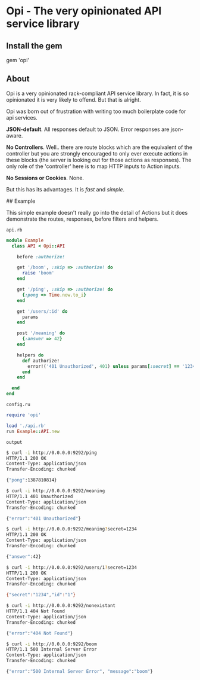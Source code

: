 # Opi - The very opinionated API service library

## Install the gem

gem 'opi'

## About

Opi is a very opinionated rack-compliant API service library.  In fact, it is
so opinionated it is very likely to offend.  But that is alright.

Opi was born out of frustration with writing too much boilerplate code for api
services.

**JSON-default**.  All responses default to JSON.  Error responses are json-aware.

**No Controllers**.  Well.. there are route blocks which are the equivalent
of the controller but you are strongly encouraged to only ever execute actions
in these blocks (the server is looking out for those actions as responses).
The only role of the 'controller' here is to map HTTP inputs to Action inputs.

**No Sessions or Cookies**.  None.

But this has its advantages.  It is *fast* and *simple*.

## Example

This simple example doesn't really go into the detail of Actions but it does
demonstrate the routes, responses, before filters and helpers.

<code>api.rb</code>

```ruby
module Example
  class API < Opi::API

    before :authorize!

    get '/boom', :skip => :authorize! do
      raise 'boom'
    end

    get '/ping', :skip => :authorize! do
      {:pong => Time.now.to_i}
    end

    get '/users/:id' do
      params
    end

    post '/meaning' do
      {:answer => 42}
    end

    helpers do
      def authorize!
        error!('401 Unauthorized', 401) unless params[:secret] == '1234'
      end
    end

  end
end
```

<code>config.ru</code>

```ruby
require 'opi'

load './api.rb'
run Example::API.new
```

<code>output</code>

```bash
$ curl -i http://0.0.0.0:9292/ping
HTTP/1.1 200 OK
Content-Type: application/json
Transfer-Encoding: chunked

{"pong":1387810814}

$ curl -i http://0.0.0.0:9292/meaning
HTTP/1.1 401 Unauthorized
Content-Type: application/json
Transfer-Encoding: chunked

{"error":"401 Unauthorized"}

$ curl -i http://0.0.0.0:9292/meaning?secret=1234
HTTP/1.1 200 OK
Content-Type: application/json
Transfer-Encoding: chunked

{"answer":42}

$ curl -i http://0.0.0.0:9292/users/1?secret=1234
HTTP/1.1 200 OK
Content-Type: application/json
Transfer-Encoding: chunked

{"secret":"1234","id":"1"}

$ curl -i http://0.0.0.0:9292/nonexistant
HTTP/1.1 404 Not Found
Content-Type: application/json
Transfer-Encoding: chunked

{"error":"404 Not Found"}

$ curl -i http://0.0.0.0:9292/boom
HTTP/1.1 500 Internal Server Error
Content-Type: application/json
Transfer-Encoding: chunked

{"error":"500 Internal Server Error", "message":"boom"}
```